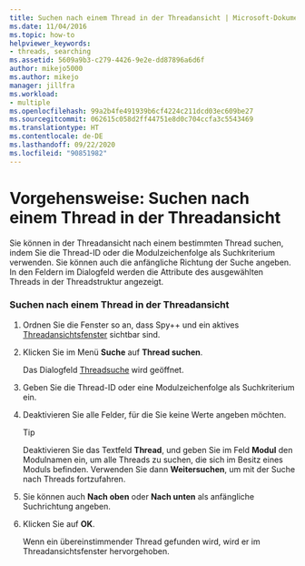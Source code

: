 ```yaml
---
title: Suchen nach einem Thread in der Threadansicht | Microsoft-Dokumentation
ms.date: 11/04/2016
ms.topic: how-to
helpviewer_keywords:
- threads, searching
ms.assetid: 5609a9b3-c279-4426-9e2e-dd87896a6d6f
author: mikejo5000
ms.author: mikejo
manager: jillfra
ms.workload:
- multiple
ms.openlocfilehash: 99a2b4fe491939b6cf4224c211dcd03ec609be27
ms.sourcegitcommit: 062615c058d2ff44751e8d0c704ccfa3c5543469
ms.translationtype: HT
ms.contentlocale: de-DE
ms.lasthandoff: 09/22/2020
ms.locfileid: "90851982"
---
```

# <a name="how-to-search-for-a-thread-in-threads-view"></a>Vorgehensweise: Suchen nach einem Thread in der Threadansicht
Sie können in der Threadansicht nach einem bestimmten Thread suchen, indem Sie die Thread-ID oder die Modulzeichenfolge als Suchkriterium verwenden. Sie können auch die anfängliche Richtung der Suche angeben. In den Feldern im Dialogfeld werden die Attribute des ausgewählten Threads in der Threadstruktur angezeigt.

### <a name="to-search-for-a-thread-in-threads-view"></a>Suchen nach einem Thread in der Threadansicht

1. Ordnen Sie die Fenster so an, dass Spy++ und ein aktives [Threadansichtsfenster](../debugger/threads-view.md) sichtbar sind.

2. Klicken Sie im Menü **Suche** auf **Thread suchen**.

    Das Dialogfeld [Threadsuche](../debugger/thread-search-dialog-box.md) wird geöffnet.

3. Geben Sie die Thread-ID oder eine Modulzeichenfolge als Suchkriterium ein.

4. Deaktivieren Sie alle Felder, für die Sie keine Werte angeben möchten.

   > [!TIP]
   > Deaktivieren Sie das Textfeld **Thread**, und geben Sie im Feld **Modul** den Modulnamen ein, um alle Threads zu suchen, die sich im Besitz eines Moduls befinden. Verwenden Sie dann **Weitersuchen**, um mit der Suche nach Threads fortzufahren.

5. Sie können auch **Nach oben** oder **Nach unten** als anfängliche Suchrichtung angeben.

6. Klicken Sie auf **OK**.

   Wenn ein übereinstimmender Thread gefunden wird, wird er im Threadansichtsfenster hervorgehoben.